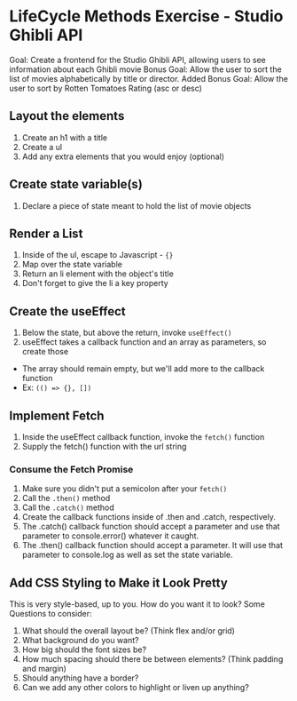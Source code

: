 # LifeCycle Methods Exercise - Studio Ghibli API
Goal: Create a frontend for the Studio Ghibli API, allowing users to see information about each Ghibli movie
Bonus Goal: Allow the user to sort the list of movies alphabetically by title or director.
Added Bonus Goal: Allow the user to sort by Rotten Tomatoes Rating (asc or desc)

## Layout the elements
1. Create an h1 with a title
1. Create a ul
1. Add any extra elements that you would enjoy (optional)

## Create state variable(s)
1. Declare a piece of state meant to hold the list of movie objects

## Render a List
1. Inside of the ul, escape to Javascript - `{}`
1. Map over the state variable
1. Return an li element with the object's title
1. Don't forget to give the li a key property

## Create the useEffect
1. Below the state, but above the return, invoke `useEffect()`
1. useEffect takes a callback function and an array as parameters, so create those
- The array should remain empty, but we'll add more to the callback function
- Ex: `(() => {}, [])`

## Implement Fetch
1. Inside the useEffect callback function, invoke the `fetch()` function
1. Supply the fetch() function with the url string

### Consume the Fetch Promise
1. Make sure you didn't put a semicolon after your `fetch()`
1. Call the `.then()` method
1. Call the `.catch()` method
1. Create the callback functions inside of .then and .catch, respectively.
1. The .catch() callback function should accept a parameter and use that parameter to console.error() whatever it caught.
1. The .then() callback function should accept a parameter. It will use that parameter to console.log as well as set the state variable.

## Add CSS Styling to Make it Look Pretty
This is very style-based, up to you. How do you want it to look?
Some Questions to consider:
1. What should the overall layout be? (Think flex and/or grid)
1. What background do you want?
1. How big should the font sizes be?
1. How much spacing should there be between elements? (Think padding and margin)
1. Should anything have a border?
1. Can we add any other colors to highlight or liven up anything?